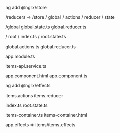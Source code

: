 ng add @ngrx/store

/reducers => /store
 / global
  / actions
  / reducer
  / state 

/global
global.state.ts
global.reducer.ts

/ root 
 / index.ts
 / root.state.ts

global.actions.ts
global.reducer.ts

app.module.ts

items-api.service.ts

app.component.html
app.component.ts


ng add @ngrx/effects

items.actions
items.reducer

index.ts
root.state.ts

items-container.ts
items-container.html

app.effects => items/items.effects
